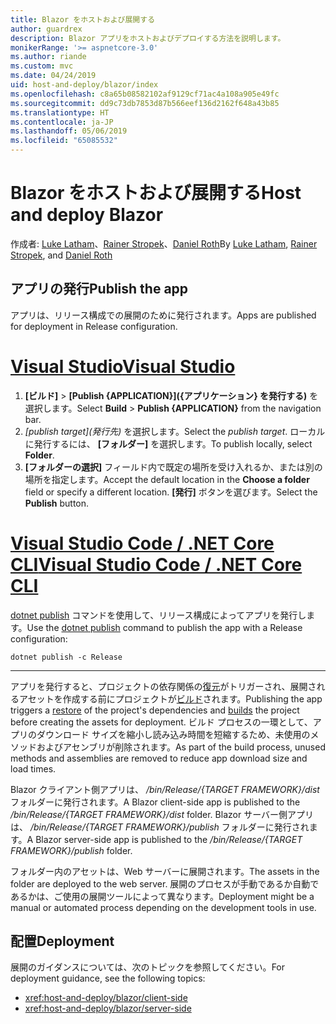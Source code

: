 ```yaml
---
title: Blazor をホストおよび展開する
author: guardrex
description: Blazor アプリをホストおよびデプロイする方法を説明します。
monikerRange: '>= aspnetcore-3.0'
ms.author: riande
ms.custom: mvc
ms.date: 04/24/2019
uid: host-and-deploy/blazor/index
ms.openlocfilehash: c8a65b08582102af9129cf71ac4a108a905e49fc
ms.sourcegitcommit: dd9c73db7853d87b566eef136d2162f648a43b85
ms.translationtype: HT
ms.contentlocale: ja-JP
ms.lasthandoff: 05/06/2019
ms.locfileid: "65085532"
---
```

# <a name="host-and-deploy-blazor"></a><span data-ttu-id="cb17b-103">Blazor をホストおよび展開する</span><span class="sxs-lookup"><span data-stu-id="cb17b-103">Host and deploy Blazor</span></span>

<span data-ttu-id="cb17b-104">作成者: [Luke Latham](https://github.com/guardrex)、[Rainer Stropek](https://www.timecockpit.com)、[Daniel Roth](https://github.com/danroth27)</span><span class="sxs-lookup"><span data-stu-id="cb17b-104">By [Luke Latham](https://github.com/guardrex), [Rainer Stropek](https://www.timecockpit.com), and [Daniel Roth](https://github.com/danroth27)</span></span>

## <a name="publish-the-app"></a><span data-ttu-id="cb17b-105">アプリの発行</span><span class="sxs-lookup"><span data-stu-id="cb17b-105">Publish the app</span></span>

<span data-ttu-id="cb17b-106">アプリは、リリース構成での展開のために発行されます。</span><span class="sxs-lookup"><span data-stu-id="cb17b-106">Apps are published for deployment in Release configuration.</span></span>

# <a name="visual-studiotabvisual-studio"></a>[<span data-ttu-id="cb17b-107">Visual Studio</span><span class="sxs-lookup"><span data-stu-id="cb17b-107">Visual Studio</span></span>](#tab/visual-studio)

1. <span data-ttu-id="cb17b-108">**[ビルド]**  >  **[Publish {APPLICATION}]\({アプリケーション} を発行する\)** を選択します。</span><span class="sxs-lookup"><span data-stu-id="cb17b-108">Select **Build** > **Publish {APPLICATION}** from the navigation bar.</span></span>
1. <span data-ttu-id="cb17b-109">*[publish target]\(発行先\)* を選択します。</span><span class="sxs-lookup"><span data-stu-id="cb17b-109">Select the *publish target*.</span></span> <span data-ttu-id="cb17b-110">ローカルに発行するには、 **[フォルダー]** を選択します。</span><span class="sxs-lookup"><span data-stu-id="cb17b-110">To publish locally, select **Folder**.</span></span>
1. <span data-ttu-id="cb17b-111">**[フォルダーの選択]** フィールド内で既定の場所を受け入れるか、または別の場所を指定します。</span><span class="sxs-lookup"><span data-stu-id="cb17b-111">Accept the default location in the **Choose a folder** field or specify a different location.</span></span> <span data-ttu-id="cb17b-112">**[発行]** ボタンを選びます。</span><span class="sxs-lookup"><span data-stu-id="cb17b-112">Select the **Publish** button.</span></span>


# <a name="visual-studio-code--net-core-clitabvisual-studio-codenetcore-cli"></a>[<span data-ttu-id="cb17b-113">Visual Studio Code / .NET Core CLI</span><span class="sxs-lookup"><span data-stu-id="cb17b-113">Visual Studio Code / .NET Core CLI</span></span>](#tab/visual-studio-code+netcore-cli)

<span data-ttu-id="cb17b-114">[dotnet publish](/dotnet/core/tools/dotnet-publish) コマンドを使用して、リリース構成によってアプリを発行します。</span><span class="sxs-lookup"><span data-stu-id="cb17b-114">Use the [dotnet publish](/dotnet/core/tools/dotnet-publish) command to publish the app with a Release configuration:</span></span>

```console
dotnet publish -c Release
```

---

<span data-ttu-id="cb17b-115">アプリを発行すると、プロジェクトの依存関係の[復元](/dotnet/core/tools/dotnet-restore)がトリガーされ、展開されるアセットを作成する前にプロジェクトが[ビルド](/dotnet/core/tools/dotnet-build)されます。</span><span class="sxs-lookup"><span data-stu-id="cb17b-115">Publishing the app triggers a [restore](/dotnet/core/tools/dotnet-restore) of the project's dependencies and [builds](/dotnet/core/tools/dotnet-build) the project before creating the assets for deployment.</span></span> <span data-ttu-id="cb17b-116">ビルド プロセスの一環として、アプリのダウンロード サイズを縮小し読み込み時間を短縮するため、未使用のメソッドおよびアセンブリが削除されます。</span><span class="sxs-lookup"><span data-stu-id="cb17b-116">As part of the build process, unused methods and assemblies are removed to reduce app download size and load times.</span></span>

<span data-ttu-id="cb17b-117">Blazor クライアント側アプリは、 */bin/Release/{TARGET FRAMEWORK}/dist* フォルダーに発行されます。</span><span class="sxs-lookup"><span data-stu-id="cb17b-117">A Blazor client-side app is published to the */bin/Release/{TARGET FRAMEWORK}/dist* folder.</span></span> <span data-ttu-id="cb17b-118">Blazor サーバー側アプリは、 */bin/Release/{TARGET FRAMEWORK}/publish* フォルダーに発行されます。</span><span class="sxs-lookup"><span data-stu-id="cb17b-118">A Blazor server-side app is published to the */bin/Release/{TARGET FRAMEWORK}/publish* folder.</span></span>

<span data-ttu-id="cb17b-119">フォルダー内のアセットは、Web サーバーに展開されます。</span><span class="sxs-lookup"><span data-stu-id="cb17b-119">The assets in the folder are deployed to the web server.</span></span> <span data-ttu-id="cb17b-120">展開のプロセスが手動であるか自動であるかは、ご使用の展開ツールによって異なります。</span><span class="sxs-lookup"><span data-stu-id="cb17b-120">Deployment might be a manual or automated process depending on the development tools in use.</span></span>

## <a name="deployment"></a><span data-ttu-id="cb17b-121">配置</span><span class="sxs-lookup"><span data-stu-id="cb17b-121">Deployment</span></span>

<span data-ttu-id="cb17b-122">展開のガイダンスについては、次のトピックを参照してください。</span><span class="sxs-lookup"><span data-stu-id="cb17b-122">For deployment guidance, see the following topics:</span></span>

* <xref:host-and-deploy/blazor/client-side>
* <xref:host-and-deploy/blazor/server-side>
